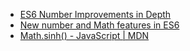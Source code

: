 * [ES6 Number Improvements in Depth](https://ponyfoo.com/articles/es6-number-improvements-in-depth)
* [New number and Math features in ES6](http://www.2ality.com/2015/04/numbers-math-es6.html)
* [Math.sinh() - JavaScript | MDN](https://developer.mozilla.org/zh-TW/docs/Web/JavaScript/Reference/Global_Objects/Math/sinh)
